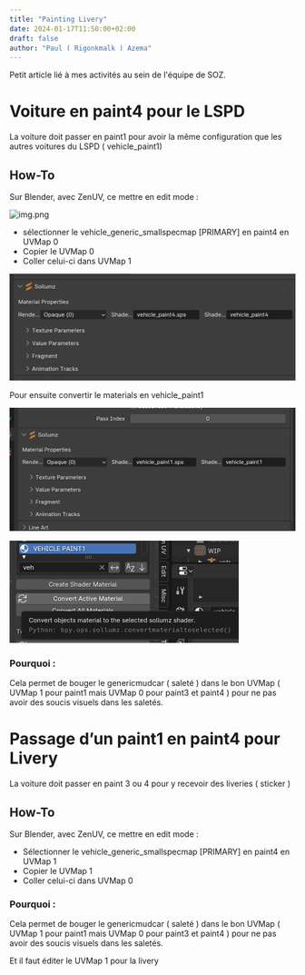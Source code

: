 ```yaml
---
title: "Painting Livery"
date: 2024-01-17T11:50:00+02:00
draft: false
author: "Paul ( Rigonkmalk ) Azema"
---
```


Petit article lié à mes activités au sein de l'équipe de SOZ.

# Voiture en paint4 pour le LSPD

La voiture doit passer en paint1 pour avoir la même configuration que les autres voitures du LSPD ( vehicle_paint1)

## How-To

Sur Blender, avec ZenUV, ce mettre en edit mode :

![img.png](/images/gta5/livery/img.png)

* sélectionner le vehicle_generic_smallspecmap [PRIMARY] en paint4 en UVMap 0
* Copier le UVMap 0
* Coller celui-ci dans UVMap 1

![img_1.png](gta5/images/livery/img_1.png)

Pour ensuite convertir le materials en vehicle_paint1

![img_3.png](gta5/images/livery/img_3.png)

![img_2.png](gta5/images/livery/img_2.png)

### Pourquoi :

Cela permet de bouger le genericmudcar ( saleté ) dans le bon UVMap ( UVMap 1 pour paint1 mais UVMap 0 pour paint3 et paint4 ) pour ne pas avoir des soucis visuels dans les saletés.

# Passage d’un paint1 en paint4 pour Livery

La voiture doit passer en paint 3 ou 4 pour y recevoir des liveries ( sticker )

## How-To

Sur Blender, avec ZenUV, ce mettre en edit mode :

* Sélectionner le vehicle_generic_smallspecmap [PRIMARY] en paint4 en UVMap 1 
* Copier le UVMap 1
* Coller celui-ci dans UVMap 0

### Pourquoi :

Cela permet de bouger le genericmudcar ( saleté ) dans le bon UVMap ( UVMap 1 pour paint1 mais UVMap 0 pour paint3 et paint4 ) pour ne pas avoir des soucis visuels dans les saletés.

Et il faut éditer le UVMap 1 pour la livery
